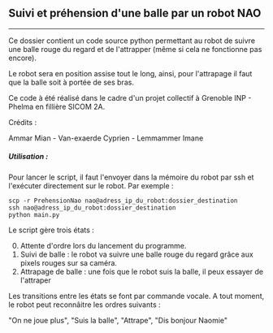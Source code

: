 ## Suivi et préhension d'une balle par un robot NAO
----------------------------------------------------

Ce dossier contient un code source python permettant au robot de suivre une balle rouge du regard et de l'attrapper (même si cela ne fonctionne pas encore).

Le robot sera en position assise tout le long, ainsi, pour l'attrapage il faut que la balle soit à portée de ses bras.

Ce code à été réalisé dans le cadre d'un projet collectif à Grenoble INP - Phelma en fillière SICOM 2A.

Crédits :

Ammar Mian - Van-exaerde Cyprien - Lemmammer Imane

##### Utilisation :

Pour lancer le script, il faut l'envoyer dans la mémoire du robot par ssh et l'exécuter directement sur le robot. Par exemple :

```
scp -r PrehensionNao nao@adress_ip_du_robot:dossier_destination
ssh nao@adress_ip_du_robot:dossier_destination
python main.py
```
Le script gère trois états :

0. Attente d'ordre lors du lancement du programme.
0. Suivi de balle : le robot va suivre une balle rouge du regard grâce aux pixels rouges sur sa caméra.
0. Attrapage de balle : une fois que le robot suis la balle, il peux essayer de l'attraper

Les transitions entre les états se font par commande vocale. A tout moment, le robot peut reconnâitre les ordres suivants :

"On ne joue plus",
"Suis la balle",
"Attrape",
"Dis bonjour Naomie"

